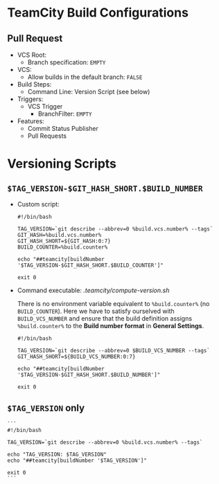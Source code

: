 # TeamCity Build Configurations

## Pull Request

- VCS Root:
  - Branch specification: `EMPTY`
- VCS:
  - Allow builds in the default branch: `FALSE`
- Build Steps:
  - Command Line: Version Script (see below)
- Triggers:
  - VCS Trigger
    - BranchFilter: `EMPTY`
- Features:
  - Commit Status Publisher
  - Pull Requests

# Versioning Scripts

## `$TAG_VERSION-$GIT_HASH_SHORT.$BUILD_NUMBER`

- Custom script:

  ```
  #!/bin/bash

  TAG_VERSION=`git describe --abbrev=0 %build.vcs.number% --tags`
  GIT_HASH=%build.vcs.number%
  GIT_HASH_SHORT=${GIT_HASH:0:7}
  BUILD_COUNTER=%build.counter%

  echo "##teamcity[buildNumber '$TAG_VERSION-$GIT_HASH_SHORT.$BUILD_COUNTER']"

  exit 0
  ```

- Command executable: _.teamcity/compute-version.sh_

  There is no environment variable equivalent to `%build.counter%` (no `BUILD_COUNTER`).
  Here we have to satisfy ourselved with `BUILD_VCS_NUMBER` and ensure that the build definition assigns `%build.counter%` to the **Build number format** in **General Settings**.

  ```
  #!/bin/bash

  TAG_VERSION=`git describe --abbrev=0 $BUILD_VCS_NUMBER --tags`
  GIT_HASH_SHORT=${BUILD_VCS_NUMBER:0:7}

  echo "##teamcity[buildNumber '$TAG_VERSION-$GIT_HASH_SHORT.$BUILD_NUMBER']"

  exit 0
  ```

## `$TAG_VERSION` only

    ```
    #!/bin/bash

    TAG_VERSION=`git describe --abbrev=0 %build.vcs.number% --tags`

    echo "TAG_VERSION: $TAG_VERSION"
    echo "##teamcity[buildNumber '$TAG_VERSION']"

    exit 0
    ```
